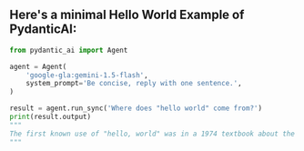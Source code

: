 ## Here's a minimal Hello World Example of PydanticAI:

```python
from pydantic_ai import Agent

agent = Agent(  
    'google-gla:gemini-1.5-flash',
    system_prompt='Be concise, reply with one sentence.',  
)

result = agent.run_sync('Where does "hello world" come from?')  
print(result.output)
"""
The first known use of "hello, world" was in a 1974 textbook about the C programming language.
"""
```